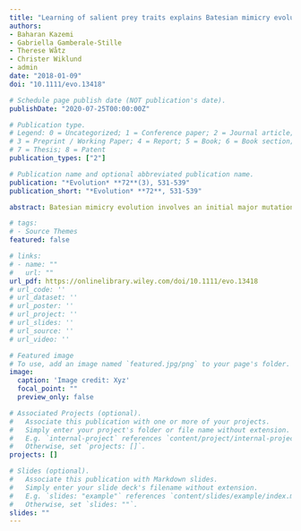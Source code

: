 ```yaml
---
title: "Learning of salient prey traits explains Batesian mimicry evolution"
authors:
- Baharan Kazemi
- Gabriella Gamberale-Stille
- Therese Wåtz
- Christer Wiklund
- admin
date: "2018-01-09"
doi: "10.1111/evo.13418"

# Schedule page publish date (NOT publication's date).
publishDate: "2020-07-25T00:00:00Z"

# Publication type.
# Legend: 0 = Uncategorized; 1 = Conference paper; 2 = Journal article;
# 3 = Preprint / Working Paper; 4 = Report; 5 = Book; 6 = Book section;
# 7 = Thesis; 8 = Patent
publication_types: ["2"]

# Publication name and optional abbreviated publication name.
publication: "*Evolution* **72**(3), 531-539"
publication_short: "*Evolution* **72**, 531-539"

abstract: Batesian mimicry evolution involves an initial major mutation that produces a rough resemblance to the model, followed by smaller improving changes. To examine the learning psychology of this process, we applied established ideas about mimicry in *Papilio polyxenes asterius* of the model *Battus philenor*. We performed experiments with wild birds as predators and butterfly wings as semiartificial prey. Wings of hybrids of *P. p. asterius* and *Papilio machaon* were used to approximate the first mutant, with melanism as the hypothesized first mimetic trait. Based on previous results about learning psychology and imperfect mimicry, we predicted that melanism should have high salience (i.e., being noticeable and prominent), meaning that predators readily discriminate a melanistic mutant from appearances similar to *P. machaon*; the difference between the first mutant and the model should have intermediate salience to allow further improvement of mimicry; and the final difference in appearance between *P. p. asterius* and *B. philenor* should have very low salience, causing improvement to level off. Our results supported both the traditional hypothesis and all our predictions about relative salience. We conclude that there is good agreement between long‐held ideas about how Batesian mimicry evolves and recent insights from learning psychology about the role of salience in mimicry evolution.

# tags:
# - Source Themes
featured: false

# links:
# - name: ""
#   url: ""
url_pdf: https://onlinelibrary.wiley.com/doi/10.1111/evo.13418
# url_code: ''
# url_dataset: ''
# url_poster: ''
# url_project: ''
# url_slides: ''
# url_source: ''
# url_video: ''

# Featured image
# To use, add an image named `featured.jpg/png` to your page's folder.
image:
  caption: 'Image credit: Xyz'
  focal_point: ""
  preview_only: false

# Associated Projects (optional).
#   Associate this publication with one or more of your projects.
#   Simply enter your project's folder or file name without extension.
#   E.g. `internal-project` references `content/project/internal-project/index.md`.
#   Otherwise, set `projects: []`.
projects: []

# Slides (optional).
#   Associate this publication with Markdown slides.
#   Simply enter your slide deck's filename without extension.
#   E.g. `slides: "example"` references `content/slides/example/index.md`.
#   Otherwise, set `slides: ""`.
slides: ""
---
```

